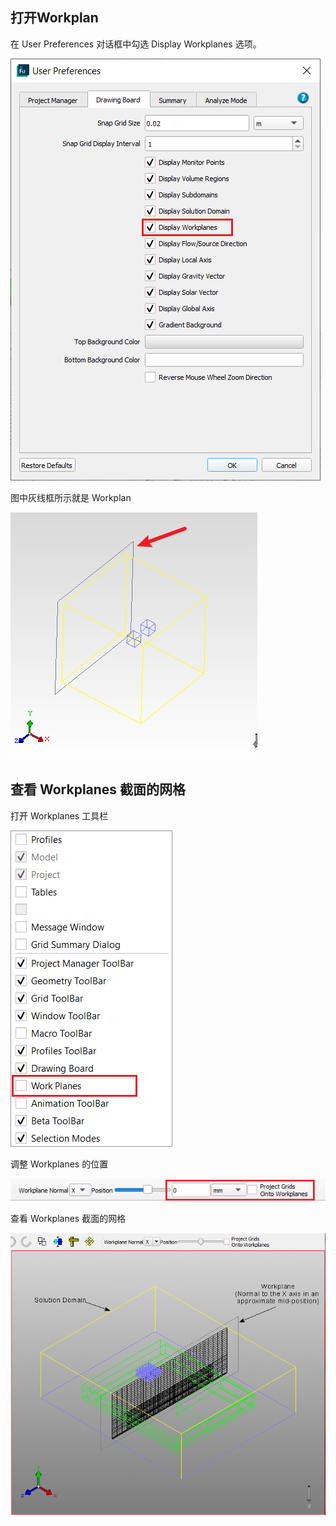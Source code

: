 ## 打开Workplan

在 User Preferences 对话框中勾选 Display Workplanes 选项。

![](assets/workplan1.png)

图中灰线框所示就是 Workplan

![](assets/workplan3.png)

## 查看 Workplanes 截面的网格

打开 Workplanes 工具栏

![](assets/workplan4.png)

调整 Workplanes 的位置

![](assets/workplan2.png)

查看 Workplanes 截面的网格

![](assets/workplan0.png)
